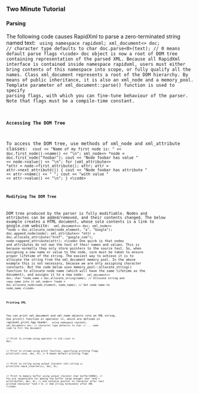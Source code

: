 ### Two Minute Tutorial

#### Parsing
The following code causes RapidXml to parse a zero-terminated string named text:
<code>
using namespace rapidxml;
xml_document<> doc;    // character type defaults to char
doc.parse<0>(text);    // 0 means default parse flags
<\code>
doc object is now a root of DOM tree containing representation of the parsed XML. Because all RapidXml interface is contained inside namespace rapidxml, users must either bring contents of this namespace into scope, or fully qualify all the names. Class xml_document represents a root of the DOM hierarchy. By means of public inheritance, it is also an xml_node and a memory_pool. Template parameter of xml_document::parse() function is used to specify parsing flags, with which you can fine-tune behaviour of the parser. Note that flags must be a compile-time constant.

#### Accessing The DOM Tree
To access the DOM tree, use methods of xml_node and xml_attribute classes:
<code>
cout << "Name of my first node is: " << doc.first_node()->name() << "\n";
xml_node<> *node = doc.first_node("foobar");
cout << "Node foobar has value " << node->value() << "\n";
for (xml_attribute<> *attr = node->first_attribute();
     attr; attr = attr->next_attribute())
{
    cout << "Node foobar has attribute " << attr->name() << " ";
    cout << "with value " << attr->value() << "\n";
}
<\code>

#### Modifying The DOM Tree
DOM tree produced by the parser is fully modifiable. Nodes and attributes can be added/removed, and their contents changed. The below example creates a HTML document, whose sole contents is a link to google.com website:
<code>
xml_document<> doc;
xml_node<> *node = doc.allocate_node(node_element, "a", "Google");
doc.append_node(node);
xml_attribute<> *attr = doc.allocate_attribute("href", "google.com");
node->append_attribute(attr);
<\code>
One quirk is that nodes and attributes do not own the text of their names and values. This is because normally they only store pointers to the source text. So, when assigning a new name or value to the node, care must be taken to ensure proper lifetime of the string. The easiest way to achieve it is to allocate the string from the xml_document memory pool. In the above example this is not necessary, because we are only assigning character constants. But the code below uses memory_pool::allocate_string() function to allocate node name (which will have the same lifetime as the document), and assigns it to a new node:
<code>
xml_document<> doc;
char *node_name = doc.allocate_string(name);        // Allocate string and copy name into it
xml_node<> *node = doc.allocate_node(node_element, node_name);  // Set node name to node_name
<\code>

#### Printing XML
You can print xml_document and xml_node objects into an XML string. Use print() function or operator <<, which are defined in rapidxml_print.hpp header.
<code>
using namespace rapidxml;
xml_document<> doc;    // character type defaults to char
// ... some code to fill the document

// Print to stream using operator <<
std::cout << doc;   

// Print to stream using print function, specifying printing flags
print(std::cout, doc, 0);   // 0 means default printing flags

// Print to string using output iterator
std::string s;
print(std::back_inserter(s), doc, 0);

// Print to memory buffer using output iterator
char buffer[4096];                      // You are responsible for making the buffer large enough!
char *end = print(buffer, doc, 0);      // end contains pointer to character after last printed character
*end = 0;                               // Add string terminator after XML
<\code>